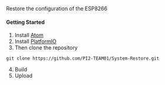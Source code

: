 
Restore the configuration of the ESP8266


#### Getting Started

1. Install [Atom](https://atom.io/)
2. Install [PlatformIO](https://platformio.org/get-started/ide?install=atom)
3. Then clone the repository
```
git clone https://github.com/PI2-TEAM01/System-Restore.git
```
4. Build
5. Upload
